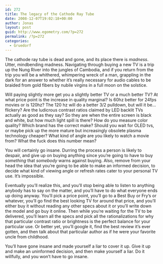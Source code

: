 ```yaml
---
id: 272
title: The legacy of the Cathode Ray Tube
date: 2008-12-07T19:02:18+00:00
author: Jonas
layout: post
guid: http://www.egometry.com/?p=272
permalink: /?p=272
categories:
  - Gruedorf
---
```

The cathode ray tube is dead and gone, and its place there is _madness_. Utter, mindbending madness. Navigating through buying a new TV is a trip up the Nung River into the jungles of Cambodia, and if you return from the trip you will be a whithered, whimpering wreck of a man, grappling in the dark for an answer to whether it&#8217;s really necessary for audio cables to be braided from gold fibers by nubile virgins in a full moon on the solstice.

Will paying slightly more get you a slightly better TV or a much better TV? At what price point is the increase in quality marginal? Is 60hz better for 24fps movies or is 120hz? The 120 hz will do a better 3/2 pulldown, but will it be&#8230; flickery? Are the ludicrous contrast ratios claimed by LED backlit TVs actually as good as they say? So they are when the entire screen is black and white, but how much light spill is there? How do you measure color quality? Which brand has the correct make? Should you wait for OLED tvs, or maybe pick up the more mature but increasingly obsolete plasma technology cheaper? What kind of angle are you likely to watch a movie from? What the fuck does this number mean?

You will certainly go insane. Durring the process a person is likely to despair, and give up on buying anything since you&#8217;re going to have to buy _something_ that _somebody_ warns against buying. Also, remove from your head the idea that you&#8217;re going to be able to make an informed decision, to decide what kind of viewing angle or refresh rates cater to your personal TV use. It&#8217;s impossible.

Eventually you&#8217;ll realize this, and you&#8217;ll stop being able to listen to anything anybody has to say on the matter, and you&#8217;ll have to do what everyone ends up doing anyway. You&#8217;ll pick a price point, you&#8217;ll go to a Best Buy or Fry&#8217;s or whatever, you&#8217;ll go find the best looking TV for around that price, and you&#8217;ll either buy it without reading any other specs about it or you&#8217;ll write down the model and go buy it online. Then while you&#8217;re waiting for the TV to be delivered, you&#8217;ll learn all the specs and pick all the rationalizations for why that particular contrast ratio or brightness is the perfect balance for your particular use. Or better yet, you&#8217;ll google it, find the best review it&#8217;s ever gotten, and then talk about that particular author as if he were your favorite uncle from childhood.

You&#8217;ll have gone insane and made yourself a liar to cover it up. Give it up and make an uninformed decision, and then make yourself a liar. Do it willfully, and you won&#8217;t have to go insane.